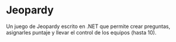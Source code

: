 # Jeopardy
Un juego de Jeopardy escrito en .NET que permite crear preguntas, asignarles puntaje y llevar el control de los equipos (hasta 10).
